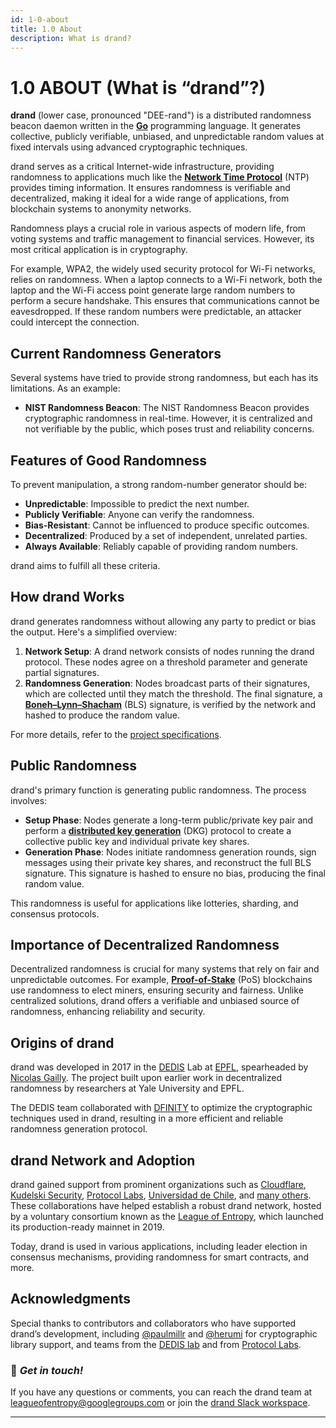 ```yaml
---
id: 1-0-about
title: 1.0 About
description: What is drand?
---
```

# 1.0 ABOUT (What is “drand”?)

**drand** (lower case, pronounced "DEE-rand") is a distributed randomness beacon daemon written in the [**Go**](https://en.wikipedia.org/wiki/Go_(programming_language)) programming language. It generates collective, publicly verifiable, unbiased, and unpredictable random values at fixed intervals using advanced cryptographic techniques.

drand serves as a critical Internet-wide infrastructure, providing randomness to applications much like the [**Network Time Protocol**](https://en.wikipedia.org/wiki/Network_Time_Protocol) (NTP) provides timing information. It ensures randomness is verifiable and decentralized, making it ideal for a wide range of applications, from blockchain systems to anonymity networks.

Randomness plays a crucial role in various aspects of modern life, from voting systems and traffic management to financial services. However, its most critical application is in cryptography.

For example, WPA2, the widely used security protocol for Wi-Fi networks, relies on randomness. When a laptop connects to a Wi-Fi network, both the laptop and the Wi-Fi access point generate large random numbers to perform a secure handshake. This ensures that communications cannot be eavesdropped. If these random numbers were predictable, an attacker could intercept the connection.

## Current Randomness Generators

Several systems have tried to provide strong randomness, but each has its limitations.  As an example:

- **NIST Randomness Beacon**: The NIST Randomness Beacon provides cryptographic randomness in real-time. However, it is centralized and not verifiable by the public, which poses trust and reliability concerns.

## Features of Good Randomness

To prevent manipulation, a strong random-number generator should be:

- **Unpredictable**: Impossible to predict the next number.
- **Publicly Verifiable**: Anyone can verify the randomness.
- **Bias-Resistant**: Cannot be influenced to produce specific outcomes.
- **Decentralized**: Produced by a set of independent, unrelated parties.
- **Always Available**: Reliably capable of providing random numbers.

drand aims to fulfill all these criteria.

## How drand Works

drand generates randomness without allowing any party to predict or bias the output. Here's a simplified overview:

1. **Network Setup**: A drand network consists of nodes running the drand protocol. These nodes agree on a threshold parameter and generate partial signatures.
2. **Randomness Generation**: Nodes broadcast parts of their signatures, which are collected until they match the threshold. The final signature, a [**Boneh–Lynn–Shacham**](https://en.wikipedia.org/wiki/BLS_digital_signature) (BLS) signature, is verified by the network and hashed to produce the random value.

For more details, refer to the [project specifications](https://drand.love/docs/specification).

## Public Randomness

drand's primary function is generating public randomness. The process involves:

- **Setup Phase**: Nodes generate a long-term public/private key pair and perform a [**distributed key generation**](https://en.wikipedia.org/wiki/Distributed_key_generation) (DKG) protocol to create a collective public key and individual private key shares.
- **Generation Phase**: Nodes initiate randomness generation rounds, sign messages using their private key shares, and reconstruct the full BLS signature. This signature is hashed to ensure no bias, producing the final random value.

This randomness is useful for applications like lotteries, sharding, and consensus protocols.

## Importance of Decentralized Randomness

Decentralized randomness is crucial for many systems that rely on fair and unpredictable outcomes. For example, [**Proof-of-Stake**](https://en.wikipedia.org/wiki/Proof_of_stake) (PoS) blockchains use randomness to elect miners, ensuring security and fairness. Unlike centralized solutions, drand offers a verifiable and unbiased source of randomness, enhancing reliability and security.

## Origins of drand

drand was developed in 2017 in the [DEDIS](https://www.epfl.ch/labs/dedis/) Lab at [EPFL](https://epfl.ch/), spearheaded by [Nicolas Gailly](https://scholar.google.com/citations?user=mnA7Jo4AAAAJ). The project built upon earlier work in decentralized randomness by researchers at Yale University and EPFL.

The DEDIS team collaborated with [DFINITY](https://dfinity.org/) to optimize the cryptographic techniques used in drand, resulting in a more efficient and reliable randomness generation protocol.

## drand Network and Adoption

drand gained support from prominent organizations such as [Cloudflare](https://leagueofentropy.org/cloudflare), [Kudelski Security](https://leagueofentropy.org/kudelski-security), [Protocol Labs](https://leagueofentropy.org/protocol-labs), [Universidad de Chile](https://leagueofentropy.org/universidad-de-chile), and [many others](https://leagueofentropy.org/league-partners). These collaborations have helped establish a robust drand network, hosted by a voluntary consortium known as the [League of Entropy](https://leagueofentropy.org), which launched its production-ready mainnet in 2019.

Today, drand is used in various applications, including leader election in consensus mechanisms, providing randomness for smart contracts, and more.

## Acknowledgments

Special thanks to contributors and collaborators who have supported drand’s development, including [@paulmillr](https://github.com/paulmillr) and [@herumi](https://github.com/herumi) for cryptographic library support, and teams from the [DEDIS lab](https://dedis.ch/) and from [Protocol Labs](https://protocol.ai/).

### 💌 *Get in touch!*

If you have any questions or comments, you can reach the drand team at [leagueofentropy@googlegroups.com](mailto:leagueofentropy@googlegroups.com) or join the [drand Slack workspace](https://join.slack.com/t/drandworkspace/shared_invite/zt-19u4rf6if-bf7lxIvF2zYn4~TrBwfkiA).

---
